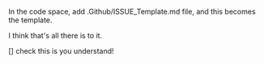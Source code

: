 In the code space, add .Github/ISSUE_Template.md file, and this becomes the template.

I think that's all there is to it.

[] check this is you understand!
